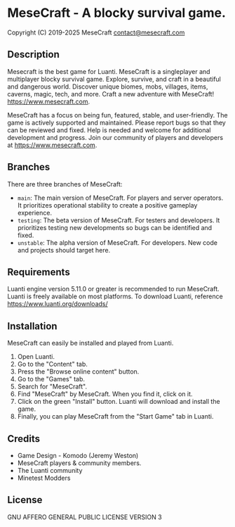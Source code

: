 MeseCraft - A blocky survival game.
==========================
Copyright (C) 2019-2025 MeseCraft
<contact@mesecraft.com>


Description
-------------------------
Mesecraft is the best game for Luanti. MeseCraft is a singleplayer and multiplayer blocky survival game. Explore, survive, and craft in a beautiful and dangerous world. Discover unique biomes, mobs, villages, items, caverns, magic, tech, and more. Craft a new adventure with MeseCraft! https://www.mesecraft.com.

MeseCraft has a focus on being fun, featured, stable, and user-friendly. The game is actively supported and maintained. Please report bugs so that they can be reviewed and fixed. Help is needed and welcome for additional development and progress. Join our community of players and developers at https://www.mesecraft.com.

Branches
-------------------------
There are three branches of MeseCraft:
* `main`: The main version of MeseCraft. For players and server operators. It prioritizes operational stability to create a positive gameplay experience.
* `testing`:  The beta version of MeseCraft. For testers and developers. It prioritizes testing  new developments so bugs can be identified and fixed.
* `unstable`: The alpha version of MeseCraft. For developers. New code and projects should target here.

Requirements
--------------------------
Luanti engine version 5.11.0 or greater is recommended to run MeseCraft. Luanti is freely available on most platforms. To download Luanti, reference https://www.luanti.org/downloads/

Installation
-------------------------
MeseCraft can easily be installed and played from Luanti.
1. Open Luanti.
2. Go to the "Content" tab.
3. Press the "Browse online content" button.
4. Go to the "Games" tab.
5. Search for "MeseCraft".
6. Find "MeseCraft" by MeseCraft. When you find it, click on it.
7. Click on the green "Install" button. Luanti will download and install the game.
8. Finally, you can play MeseCraft from the "Start Game" tab in Luanti.

Credits
-------------------------
* Game Design - Komodo (Jeremy Weston)
* MeseCraft players & community members.
* The Luanti community
* Minetest Modders


License
--------------------------
GNU AFFERO GENERAL PUBLIC LICENSE VERSION 3